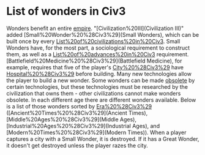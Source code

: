 # List of wonders in Civ3

Wonders benefit an entire [empire](empire). "[Civilization%20III](Civilization III)" added [Small%20Wonder%20%28Civ3%29](Small Wonders), which can be built once by every [List%20of%20civilizations%20in%20Civ3](civilization). Small Wonders have, for the most part, a sociological requirement to construct them, as well as a [List%20of%20advances%20in%20Civ3](technological) requirement. [Battlefield%20Medicine%20%28Civ3%29](Battlefield Medicine), for example, requires that five of the player's [City%20%28Civ3%29](cities) have [Hospital%20%28Civ3%29](Hospitals) before building.
Many new technologies allow the player to build a new wonder. Some wonders can be made [obsolete](obsolete) by certain technologies, but these technologies must be researched by the civilization that owns them - other civilizations cannot make wonders obsolete.
In each different age there are different wonders available. Below is a list of those wonders sorted by [Era%20%28Civ3%29](age) ([Ancient%20Times%20%28Civ3%29](Ancient Times), [Middle%20Ages%20%28Civ3%29](Middle Ages), [Industrial%20Ages%20%28Civ3%29](Industrial Ages), and [Modern%20Times%20%28Civ3%29](Modern Times)).
When a player captures a city with a Small Wonder, it is destroyed. If it has a Great Wonder, it doesn't get destroyed unless the player razes the city.